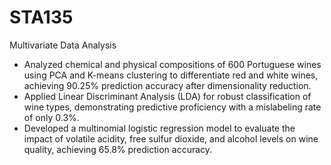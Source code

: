 # STA135
Multivariate Data Analysis

-	Analyzed chemical and physical compositions of 600 Portuguese wines using PCA and K-means clustering to differentiate red and white wines, achieving 90.25% prediction accuracy after dimensionality reduction.
-	Applied Linear Discriminant Analysis (LDA) for robust classification of wine types, demonstrating predictive proficiency with a mislabeling rate of only 0.3%.
-	Developed a multinomial logistic regression model to evaluate the impact of volatile acidity, free sulfur dioxide, and alcohol levels on wine quality, achieving 65.8% prediction accuracy. 
